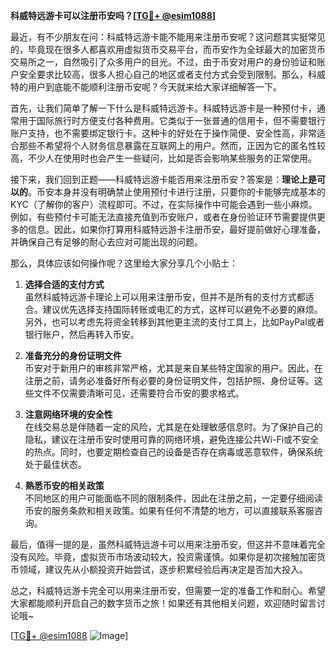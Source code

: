 **科威特远游卡可以注册币安吗？[[TG💪+ @esim1088](https://t.me/s/esim1088)]**

最近，有不少朋友在问：科威特远游卡能不能用来注册币安呢？这问题其实挺常见的，毕竟现在很多人都喜欢用虚拟货币交易平台，而币安作为全球最大的加密货币交易所之一，自然吸引了众多用户的目光。不过，由于币安对用户的身份验证和账户安全要求比较高，很多人担心自己的地区或者支付方式会受到限制。那么，科威特的用户到底能不能顺利注册币安呢？今天就来给大家详细解答一下。

首先，让我们简单了解一下什么是科威特远游卡。科威特远游卡是一种预付卡，通常用于国际旅行时方便支付各种费用。它类似于一张普通的信用卡，但不需要银行账户支持，也不需要绑定银行卡。这种卡的好处在于操作简便、安全性高，非常适合那些不希望将个人财务信息暴露在互联网上的用户。然而，正因为它的匿名性较高，不少人在使用时也会产生一些疑问，比如是否会影响某些服务的正常使用。

接下来，我们回到正题——科威特远游卡能否用来注册币安？答案是：**理论上是可以的**。币安本身并没有明确禁止使用预付卡进行注册，只要你的卡能够完成基本的KYC（了解你的客户）流程即可。不过，在实际操作中可能会遇到一些小麻烦。例如，有些预付卡可能无法直接充值到币安账户，或者在身份验证环节需要提供更多的信息。因此，如果你打算用科威特远游卡注册币安，最好提前做好心理准备，并确保自己有足够的耐心去应对可能出现的问题。

那么，具体应该如何操作呢？这里给大家分享几个小贴士：

1. **选择合适的支付方式**  
   虽然科威特远游卡理论上可以用来注册币安，但并不是所有的支付方式都适合。建议优先选择支持国际转账或电汇的方式，这样可以避免不必要的麻烦。另外，也可以考虑先将资金转移到其他更主流的支付工具上，比如PayPal或者银行账户，然后再转入币安。

2. **准备充分的身份证明文件**  
   币安对于新用户的审核非常严格，尤其是来自某些特定国家的用户。因此，在注册之前，请务必准备好所有必要的身份证明文件，包括护照、身份证等。这些文件不仅需要清晰可见，还需要符合币安的要求格式。

3. **注意网络环境的安全性**  
   在线交易总是伴随着一定的风险，尤其是在处理敏感信息时。为了保护自己的隐私，建议在注册币安时使用可靠的网络环境，避免连接公共Wi-Fi或不安全的热点。同时，也要定期检查自己的设备是否存在病毒或恶意软件，确保系统处于最佳状态。

4. **熟悉币安的相关政策**  
   不同地区的用户可能面临不同的限制条件，因此在注册之前，一定要仔细阅读币安的服务条款和相关政策。如果有任何不清楚的地方，可以直接联系客服咨询。

最后，值得一提的是，虽然科威特远游卡可以用来注册币安，但这并不意味着完全没有风险。毕竟，虚拟货币市场波动较大，投资需谨慎。如果你是初次接触加密货币领域，建议先从小额投资开始尝试，逐步积累经验后再决定是否加大投入。

总之，科威特远游卡完全可以用来注册币安，但需要一定的准备工作和耐心。希望大家都能顺利开启自己的数字货币之旅！如果还有其他相关问题，欢迎随时留言讨论哦~

[[TG💪+ @esim1088](https://t.me/s/esim1088) ![Image](https://i.postimg.cc/4NQfJmqS/Snipaste-2025-05-13-00-14-12.png)]
